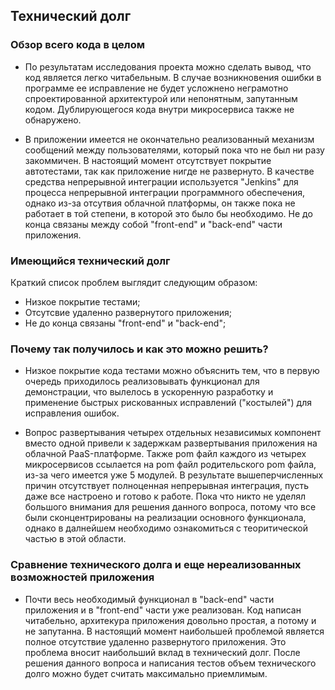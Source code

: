 ## Технический долг

### Обзор всего кода в целом
- По результатам исследования проекта можно сделать вывод, что код является легко
читабельным. В случае возникновения ошибки в программе ее исправление не будет
усложнено неграмотно спроектированной архитектурой или непонятным, запутанным кодом.
Дублирующегося кода внутри микросервиса также не обнаружено.

- В приложении имеется не окончательно реализованный механизм сообщений между
пользователями, который пока что не был ни разу закоммичен. В настоящий момент отсутствует покрытие автотестами, так как приложение нигде не развернуто. В качестве средства непрерывной интеграции
используется "Jenkins" для процесса непрерывной интеграции программного обеспечения, однако из-за отсутвия облачной платформы, он также пока не работает в той степени, в которой это было бы необходимо. Не до конца связаны
между собой "front-end" и "back-end" части приложения.

### Имеющийся технический долг
Краткий список проблем выглядит следующим образом:
- Низкое покрытие тестами;
- Отсутсвие удаленно развернутого приложения;
- Не до конца связаны "front-end" и "back-end";

### Почему так получилось и как это можно решить?
- Низкое покрытие кода тестами можно объяснить тем, что  в первую очередь приходилось реализовывать функционал для демонстрации, что вылелось в ускоренную разработку и применение быстрых рискованных исправлений ("костылей") для исправления ошибок.

- Вопрос развертывания четырех отдельных независимых компонент вместо
одной привели к задержкам развертывания приложения на облачной PaaS-платформе. Также pom файл каждого из четырех микросервисов
ссылается на pom файл родительского pom файла, из-за чего имеется уже 5 модулей.
В результате вышеперчисленных причин отсутствует полноценная непрерывная интеграция,
пусть даже все настроено и готово к работе. Пока что никто не уделял большого внимания
для решения данного вопроса, потому что все были сконцентрированы на реализации
основного функционала, однако в далнейшем необходимо ознакомиться с теоритической
частью в этой области.

### Cравнение технического долга и еще нереализованных возможностей приложения
- Почти весь необходимый функционал в "back-end" части приложения и в "front-end" части уже реализован. Код написан читабельно,
архитекура приложения довольно простая, а потому и не запутанна. В настоящий момент
наибольшей проблемой является полное отсутствие удаленно развернутого приложения.
Это проблема вносит наибольший вклад в технический долг. После решения данного
вопроса и написания тестов объем технического долго можно будет считать максимально приемлимым.
